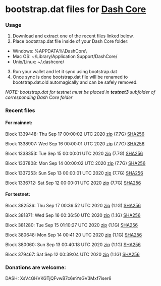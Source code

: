 # bootstrap.dat files for [Dash Core](https://github.com/dashpay/dash)

### Usage

1. Download and extract one of the recent files linked below.
2. Place bootstrap.dat file inside of your Dash Core folder:
 - Windows: %APPDATA%\DashCore\
 - Mac OS: ~/Library/Application Support/DashCore/
 - Unix/Linux: ~/.dashcore/
3. Run your wallet and let it sync using bootstrap.dat
4. Once sync is done bootstrap.dat file will be renamed to bootstrap.dat.old automagically and can be safely removed.

_NOTE: bootstrap.dat for testnet must be placed in **testnet3** subfolder of corresponding Dash Core folder_

### Recent files

#### For mainnet:

Block 1339448: Thu Sep 17 00:00:02 UTC 2020 [zip](https://dash-bootstrap.ams3.digitaloceanspaces.com/mainnet/2020-09-17/bootstrap.dat.zip) (7.7G) [SHA256](https://dash-bootstrap.ams3.digitaloceanspaces.com/mainnet/2020-09-17/sha256.txt)

Block 1338907: Wed Sep 16 00:00:01 UTC 2020 [zip](https://dash-bootstrap.ams3.digitaloceanspaces.com/mainnet/2020-09-16/bootstrap.dat.zip) (7.7G) [SHA256](https://dash-bootstrap.ams3.digitaloceanspaces.com/mainnet/2020-09-16/sha256.txt)

Block 1338353: Tue Sep 15 00:00:01 UTC 2020 [zip](https://dash-bootstrap.ams3.digitaloceanspaces.com/mainnet/2020-09-15/bootstrap.dat.zip) (7.7G) [SHA256](https://dash-bootstrap.ams3.digitaloceanspaces.com/mainnet/2020-09-15/sha256.txt)

Block 1337808: Mon Sep 14 00:00:02 UTC 2020 [zip](https://dash-bootstrap.ams3.digitaloceanspaces.com/mainnet/2020-09-14/bootstrap.dat.zip) (7.7G) [SHA256](https://dash-bootstrap.ams3.digitaloceanspaces.com/mainnet/2020-09-14/sha256.txt)

Block 1337253: Sun Sep 13 00:00:01 UTC 2020 [zip](https://dash-bootstrap.ams3.digitaloceanspaces.com/mainnet/2020-09-13/bootstrap.dat.zip) (7.7G) [SHA256](https://dash-bootstrap.ams3.digitaloceanspaces.com/mainnet/2020-09-13/sha256.txt)

Block 1336712: Sat Sep 12 00:00:01 UTC 2020 [zip](https://dash-bootstrap.ams3.digitaloceanspaces.com/mainnet/2020-09-12/bootstrap.dat.zip) (7.7G) [SHA256](https://dash-bootstrap.ams3.digitaloceanspaces.com/mainnet/2020-09-12/sha256.txt)


#### For testnet:

Block 382536: Thu Sep 17 00:36:52 UTC 2020 [zip](https://dash-bootstrap.ams3.digitaloceanspaces.com/testnet/2020-09-17/bootstrap.dat.zip) (1.1G) [SHA256](https://dash-bootstrap.ams3.digitaloceanspaces.com/testnet/2020-09-17/sha256.txt)

Block 381871: Wed Sep 16 00:36:50 UTC 2020 [zip](https://dash-bootstrap.ams3.digitaloceanspaces.com/testnet/2020-09-16/bootstrap.dat.zip) (1.1G) [SHA256](https://dash-bootstrap.ams3.digitaloceanspaces.com/testnet/2020-09-16/sha256.txt)

Block 381280: Tue Sep 15 01:10:27 UTC 2020 [zip](https://dash-bootstrap.ams3.digitaloceanspaces.com/testnet/2020-09-15/bootstrap.dat.zip) (1.1G) [SHA256](https://dash-bootstrap.ams3.digitaloceanspaces.com/testnet/2020-09-15/sha256.txt)

Block 380648: Mon Sep 14 00:41:20 UTC 2020 [zip](https://dash-bootstrap.ams3.digitaloceanspaces.com/testnet/2020-09-14/bootstrap.dat.zip) (1.1G) [SHA256](https://dash-bootstrap.ams3.digitaloceanspaces.com/testnet/2020-09-14/sha256.txt)

Block 380060: Sun Sep 13 00:40:18 UTC 2020 [zip](https://dash-bootstrap.ams3.digitaloceanspaces.com/testnet/2020-09-13/bootstrap.dat.zip) (1.1G) [SHA256](https://dash-bootstrap.ams3.digitaloceanspaces.com/testnet/2020-09-13/sha256.txt)

Block 379467: Sat Sep 12 00:39:04 UTC 2020 [zip](https://dash-bootstrap.ams3.digitaloceanspaces.com/testnet/2020-09-12/bootstrap.dat.zip) (1.1G) [SHA256](https://dash-bootstrap.ams3.digitaloceanspaces.com/testnet/2020-09-12/sha256.txt)


### Donations are welcome:

DASH: XsV4GHVKGTjQFvwB7c6mYsGV3Mxf7iser6
